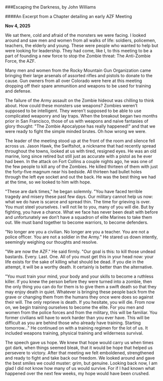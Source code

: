###Escaping the Darkness, by John Williams

####An Excerpt from a Chapter detailing an early AZF Meeting

**Nov 4, 2025**

We sat there, cold and afraid of the monsters we were facing.  I looked around and saw men and women from all walks of life:  soldiers, policemen, teachers, the elderly and young.  These were people who wanted to help but were looking for leadership.  They had come, like I, to this meeting to be a part of founding a new force to stop the Zombie threat:  The Anti-Zombie Force, the AZF.

Many men and women from the Rocky Mountain Gun Organization came bringing their large arsenals of assorted rifles and pistols to donate to the cause.  Gun owners from all over Colorado were here at this meeting dropping off their spare ammunition and weapons to be used for training and defense.

The failure of the Army assault on the Zombie hideout was chilling to think about.  How could these monsters use weapons?   Zombies weren’t supposed to be intelligent.  They weren’t supposed to be able to use complicated weaponry and lay traps.  When the breakout began two months prior in San Francisco, those of us with weapons and naive fantasies of glory thought: "The Zombie Apocalypse has really happened!" and that we were ready to fight the simple minded brutes.  Oh how wrong we were.

The leader of the meeting stood up at the front of the room and silence fell across us.  Jason Hawk, the Swiftshot, a nickname that had recently spread throughout the towns, looked at us with tired, resigned eyes.  He was an old marine, long since retired but still just as accurate with a pistol as he ever had been.  In the attack on Fort Collins a couple nights ago, he was one of the few people to kill any of the Zombies.  He killed thirteen of them with just the forty-five magnum near his bedside.  All thirteen had bullet holes through the left eye socket and out the back.  He was the best thing we had at the time, so we looked to him with hope.

"These are dark times," he began solemnly.  "You have faced terrible tragedy and misery these past few days.  Our military cannot help us now: what we do have is scarce and spread thin.  The time for grieving is over.  You must steel yourselves.  I will not lie to you, many of you will die.  But by fighting, you have a chance.  What we face has never been dealt with before and unfortunately we don’t have a squadron of elite Marines to take them out.  We must band together to become warriors, to become defenders.

"No longer are you a civilian.  No longer are you a teacher.  You are not a police officer.  You are not a soldier in the Army."  He stared us down intently, seemingly weighing our thoughts and resolve.

"We are now the AZF."  He said firmly.  "Our goal is this:  to kill those undead bastards.  Every.  Last.  One.  All of you must get this in your head now:  your life exists for the sake of killing what should be dead.  If you die in the attempt, it will be a worthy death.  It certainly is better than the alternative.

"You must train your mind, your body and your skills to become a ruthless killer.  If you knew the person before they were turned into a zombie, then the only thing you can do for them is to give them a swift death so that they may enjoy death in quiet.  Whatever is bringing these people back from the grave or changing them from the humans they once were does so against their will.  The only reprieve is death.  If you hesitate, you will die.  From now on, we begin training ourselves to become the elite.  For you men and women from the police forces and from the military, this will be familiar.  You former civilians will have to work harder than you ever have.  This will be difficult as you are behind those who already have training.  Starting tomorrow..."  He continued on with a training regimen for the lot of us.  It included weapons training, physical training and wilderness survival.

The speech gave us hope.  We knew that hope would carry us when times got dark, when things seemed bleak, that it would be hope that helped us persevere to victory.  After that meeting we felt emboldened, strengthened and ready to fight and take back our freedom.  We looked around and gave the best smiles we could muster: grim, but genuine.  Looking back now, I am glad I did not know how many of us would survive.  For if I had known what happened over the next few weeks, my hope would have been crushed.
